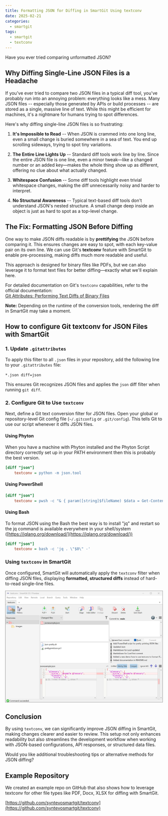 ```yaml
---
title: Formatting JSON for Diffing in SmartGit Using textconv
date: 2025-02-21
categories:
  - smartgit
tags:
  - smartgit
  - textconv
---
```



Have you ever tried comparing unformatted JSON?

## Why Diffing Single-Line JSON Files is a Headache

If you've ever tried to compare two JSON files in a typical diff tool, you've probably run into an annoying problem: everything looks like a mess. Many JSON files -- especially those generated by APIs or build processes -- are stored as a single, massive line of text. While this might be efficient for machines, it's a nightmare for humans trying to spot differences.

Here's why diffing single-line JSON files is so frustrating:

1. **It's Impossible to Read** -- When JSON is crammed into one long line, even a small change is buried somewhere in a sea of text. You end up scrolling sideways, trying to spot tiny variations.
    
2. **The Entire Line Lights Up** -- Standard diff tools work line by line. Since the entire JSON file is one line, even a minor tweak—like a changed number or an added key—makes the whole thing show up as different, offering no clue about what actually changed.
    
3. **Whitespace Confusion** -- Some diff tools highlight even trivial whitespace changes, making the diff unnecessarily noisy and harder to interpret.

4. **No Structural Awareness** -- Typical text-based diff tools don't understand JSON's nested structure. A small change deep inside an object is just as hard to spot as a top-level change.


## The Fix: Formatting JSON Before Diffing

One way to make JSON diffs readable is by **prettifying** the JSON before comparing it. This ensures changes are easy to spot, with each key-value pair on its own line. We can use Git's **textconv** feature with SmartGit to enable pre-processing, making diffs much more readable and useful.

This approach is designed for binary files like PDFs, but we can also leverage it to format text files for better diffing—exactly what we'll explain here.

For detailed documentation on Git's `textconv` capabilities, refer to the official documentation:  
[Git Attributes: Performing Text Diffs of Binary Files](https://git-scm.com/docs/gitattributes#_performing_text_diffs_of_binary_files)

**Note:** Depending on the runtime of the conversion tools, rendering the diff in SmartGit may take a moment.
## How to configure Git textconv for JSON Files with SmartGit

### 1. Update `.gitattributes`

To apply this filter to all `.json` files in your repository, add the following line to your `.gitattributes` file:

`*.json diff=json`

This ensures Git recognizes JSON files and applies the `json` diff filter when running `git diff`.

### 2. Configure Git to Use `textconv`
Next, define a Git text conversion filter for JSON files. Open your global or repository-level Git config file (`~/.gitconfig` or `.git/config`). This tells Git to use our script whenever it diffs JSON files.

#### Using Phyton
When you have a machine with Phyton installed and the Phyton Script directory correctly set up in your PATH environment then this is probably the best version.

```ini
[diff "json"]
    textconv = python -m json.tool
```

#### Using PowerShell

```ini
[diff "json"]
    textconv = pwsh -c "& { param([string]$fileName) $data = Get-Content -Path $fileName; $data | ConvertFrom-Json | ConvertTo-Json -Depth 100 }"
```

#### Using Bash 
To format JSON using the Bash the best way is to install "jq" and restart so the jq command is available everywhere in your shell/system ([https://jqlang.org/download/](https://jqlang.org/download/))

```ini
[diff "json"]
    textconv = bash -c 'jq . \"$0\" -'
```

### Using `textconv` in SmartGit

Once configured, SmartGit will automatically apply the `textconv` filter when diffing JSON files, displaying **formatted, structured diffs** instead of hard-to-read single-line files.

[![](/assets/images/20250221SmartGitTextConvJSON.png)](/assets/images/20250221SmartGitTextConvJSON.png)

## Conclusion

By using `textconv`, we can significantly improve JSON diffing in SmartGit, making changes clearer and easier to review. This setup not only enhances readability but also streamlines the development workflow when working with JSON-based configurations, API responses, or structured data files.

Would you like additional troubleshooting tips or alternative methods for JSON diffing?
## Example Repository
We created an example repo on GitHub that also shows how to leverage textconv for other file types like PDF, Docx, XLSX for diffing with SmartGit.

[https://github.com/syntevosmartgit/textconv](https://github.com/syntevosmartgit/textconv)
